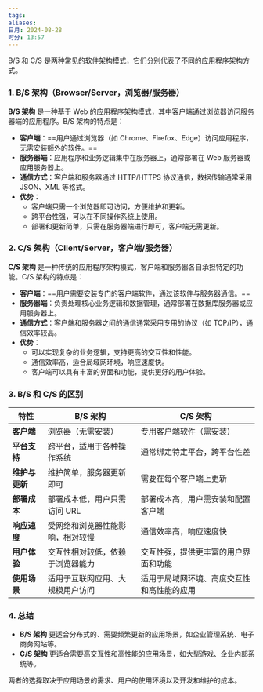 ```yaml
---
tags: 
aliases: 
日月: 2024-08-28
时分: 13:57
---
```

B/S 和 C/S 是两种常见的软件架构模式，它们分别代表了不同的应用程序架构方式。

### 1. **B/S 架构（Browser/Server，浏览器/服务器）**

**B/S 架构** 是一种基于 Web 的应用程序架构模式，其中客户端通过浏览器访问服务器端的应用程序。B/S 架构的特点是：

- **客户端**：==用户通过浏览器（如 Chrome、Firefox、Edge）访问应用程序，无需安装额外的软件。==
- **服务器端**：应用程序和业务逻辑集中在服务器上，通常部署在 Web 服务器或应用服务器上。
- **通信方式**：客户端和服务器通过 HTTP/HTTPS 协议通信，数据传输通常采用 JSON、XML 等格式。
- **优势**：
  - 客户端只需一个浏览器即可访问，方便维护和更新。
  - 跨平台性强，可以在不同操作系统上使用。
  - 部署和更新简单，只需在服务器端进行即可，客户端无需更新。

### 2. **C/S 架构（Client/Server，客户端/服务器）**

**C/S 架构** 是一种传统的应用程序架构模式，客户端和服务器各自承担特定的功能。C/S 架构的特点是：

- **客户端**：==用户需要安装专门的客户端软件，通过该软件与服务器通信。==
- **服务器端**：负责处理核心业务逻辑和数据管理，通常部署在数据库服务器或应用服务器上。
- **通信方式**：客户端和服务器之间的通信通常采用专用的协议（如 TCP/IP），通信效率较高。
- **优势**：
  - 可以实现复杂的业务逻辑，支持更高的交互性和性能。
  - 通信效率高，适合局域网环境，响应速度快。
  - 客户端可以具有丰富的界面和功能，提供更好的用户体验。

### 3. **B/S 和 C/S 的区别**

| **特性**    | **B/S 架构**       | **C/S 架构**            |
| --------- | ---------------- | --------------------- |
| **客户端**   | 浏览器（无需安装）        | 专用客户端软件（需安装）          |
| **平台支持**  | 跨平台，适用于各种操作系统    | 通常绑定特定平台，跨平台性差        |
| **维护与更新** | 维护简单，服务器更新即可     | 需要在每个客户端上更新           |
| **部署成本**  | 部署成本低，用户只需访问 URL | 部署成本高，用户需安装和配置客户端     |
| **响应速度**  | 受网络和浏览器性能影响，相对较慢 | 通信效率高，响应速度快           |
| **用户体验**  | 交互性相对较低，依赖于浏览器能力 | 交互性强，提供更丰富的用户界面和功能    |
| **使用场景**  | 适用于互联网应用、大规模用户访问 | 适用于局域网环境、高度交互性和高性能的应用 |

### 4. **总结**
- **B/S 架构** 更适合分布式的、需要频繁更新的应用场景，如企业管理系统、电子商务网站等。
- **C/S 架构** 更适合需要高交互性和高性能的应用场景，如大型游戏、企业内部系统等。

两者的选择取决于应用场景的需求、用户的使用环境以及开发和维护的成本。